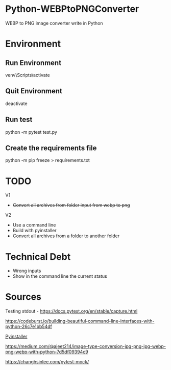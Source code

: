 # Python-WEBPtoPNGConverter
WEBP to PNG image converter write in Python

# Environment 

## Run Environment 
venv\Scripts\activate

## Quit Environment 
deactivate

## Run test 
python -m pytest test.py

## Create the requirements file
python -m pip freeze > requirements.txt

# TODO 
V1 

- ~~Convert all archives from folder input from webp to png~~ 

V2

- Use a command line 
- Build with pyinstaller 
- Convert all archives from a folder to another folder

# Technical Debt 
- Wrong inputs
- Show in the command line the current status

# Sources

Testing stdout - https://docs.pytest.org/en/stable/capture.html

https://codeburst.io/building-beautiful-command-line-interfaces-with-python-26c7e1bb54df

[Pyinstaller](http://www.pyinstaller.org/)

https://medium.com/@ajeet214/image-type-conversion-jpg-png-jpg-webp-png-webp-with-python-7d5df09394c9

https://changhsinlee.com/pytest-mock/